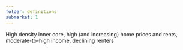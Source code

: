 ```yaml
---
folder: definitions
submarket: 1
---
```

High density inner core, high (and increasing) home prices and rents, moderate-to-high income, declining renters